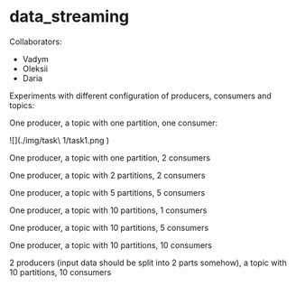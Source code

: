 # data_streaming

Collaborators:
 - Vadym
 - Oleksii
 - Daria

Experiments with different configuration of producers, consumers and topics:

One producer, a topic with one partition, one consumer:

![](./img/task\ 1/task1.png )


One producer, a topic with one partition, 2 consumers

One producer, a topic with 2 partitions, 2 consumers

One producer, a topic with 5 partitions, 5 consumers

One producer, a topic with 10 partitions, 1 consumers

One producer, a topic with 10 partitions, 5 consumers

One producer, a topic with 10 partitions, 10 consumers

2 producers (input data should be split into 2 parts somehow), a topic with 10 partitions, 10 consumers